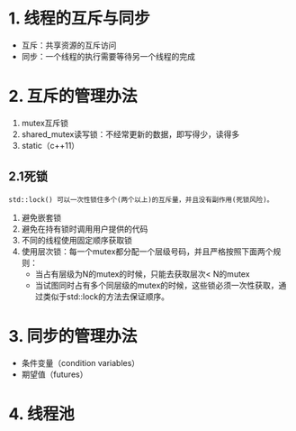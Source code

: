 # 1. 线程的互斥与同步
- 互斥：共享资源的互斥访问
- 同步：一个线程的执行需要等待另一个线程的完成

# 2. 互斥的管理办法
1. mutex互斥锁
2. shared_mutex读写锁：不经常更新的数据，即写得少，读得多
3. static（c++11）
## 2.1死锁
    std::lock() 可以一次性锁住多个(两个以上)的互斥量，并且没有副作用(死锁风险)。
1. 避免嵌套锁
2. 避免在持有锁时调用用户提供的代码
3. 不同的线程使用固定顺序获取锁
4. 使用层次锁：每一个mutex都分配一个层级号码，并且严格按照下面两个规则：
    - 当占有层级为N的mutex的时候，只能去获取层次< N的mutex
    - 当试图同时占有多个同层级的mutex的时候，这些锁必须一次性获取，通过类似于std::lock的方法去保证顺序。


# 3. 同步的管理办法
- 条件变量（condition variables）
- 期望值（futures）

# 4. 线程池
